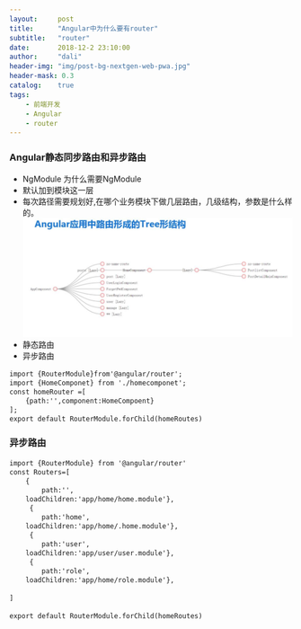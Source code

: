 ```yaml
---
layout:     post
title:      "Angular中为什么要有router"
subtitle:   "router"
date:       2018-12-2 23:10:00
author:     "dali"
header-img: "img/post-bg-nextgen-web-pwa.jpg"
header-mask: 0.3
catalog:    true
tags:
    - 前端开发
    - Angular
    - router
---
```


### Angular静态同步路由和异步路由

- NgModule 为什么需要NgModule
- 默认加到模块这一层 
- 每次路径需要规划好,在哪个业务模块下做几层路由，几级结构，参数是什么样的。 
![route](../img/router-tree.jpg)  
- 静态路由
- 异步路由

```TS
import {RouterModule}from'@angular/router';  
import {HomeComponet} from './homecomponet';  
const homeRouter =[  
    {path:'',component:HomeCompoent}  
];  
export default RouterModule.forChild(homeRoutes)  
```
### 异步路由
```TS
import {RouterModule} from '@angular/router'
const Routers=[
    {
        path:'',
    loadChildren:'app/home/home.module'},
     {
        path:'home',
    loadChildren:'app/home/.home.module'},
     {
        path:'user',
    loadChildren:'app/user/user.module'},
     {
        path:'role',
    loadChildren:'app/home/role.module'},

]

export default RouterModule.forChild(homeRoutes)
```

